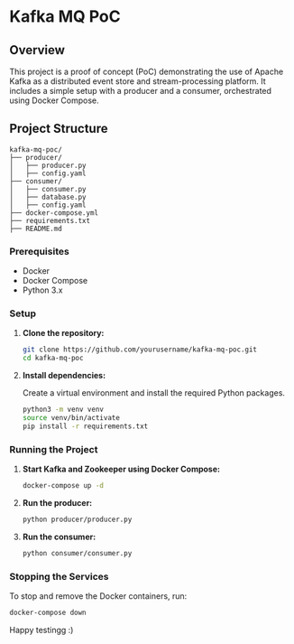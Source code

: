 # Kafka MQ PoC

## Overview

This project is a proof of concept (PoC) demonstrating the use of Apache Kafka as a distributed event store and stream-processing platform. It includes a simple setup with a producer and a consumer, orchestrated using Docker Compose.

## Project Structure

```
kafka-mq-poc/
├── producer/
│   ├── producer.py
│   ├── config.yaml
├── consumer/
│   ├── consumer.py
│   ├── database.py
│   ├── config.yaml
├── docker-compose.yml
├── requirements.txt
├── README.md
```

### Prerequisites

- Docker
- Docker Compose
- Python 3.x

### Setup

1. **Clone the repository:**

   ```bash
   git clone https://github.com/yourusername/kafka-mq-poc.git
   cd kafka-mq-poc
   ```

2. **Install dependencies:**

   Create a virtual environment and install the required Python packages.

   ```bash
   python3 -m venv venv
   source venv/bin/activate
   pip install -r requirements.txt
   ```

### Running the Project

1. **Start Kafka and Zookeeper using Docker Compose:**

   ```bash
   docker-compose up -d
   ```

2. **Run the producer:**

   ```bash
   python producer/producer.py
   ```

3. **Run the consumer:**

   ```bash
   python consumer/consumer.py
   ```

### Stopping the Services

To stop and remove the Docker containers, run:

```bash
docker-compose down
```

Happy testingg :)
